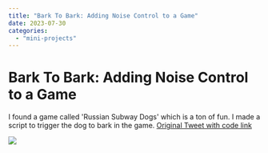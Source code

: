 ```yaml
---
title: "Bark To Bark: Adding Noise Control to a Game"
date: 2023-07-30
categories: 
  - "mini-projects"
---
```


# Bark To Bark: Adding Noise Control to a Game

I found a game called 'Russian Subway Dogs' which is a ton of fun. I made a script to trigger the dog to bark in the game. [Original Tweet with code link](https://twitter.com/johnowhitaker/status/1685679166996525056)

![](bark.jpg)